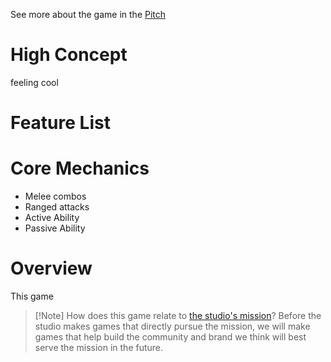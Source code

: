 See more about the game in the [Pitch](<./Pitch.md>)

# High Concept
feeling cool

# Feature List

# Core Mechanics

- Melee combos
- Ranged attacks
- Active Ability
- Passive Ability

# Overview

This game

> [!Note] How does this game relate to [the studio's mission](<../Home.md>)?
> Before the studio makes games that directly pursue the mission, we will make games that help build the community and brand we think will best serve the mission in the future.
